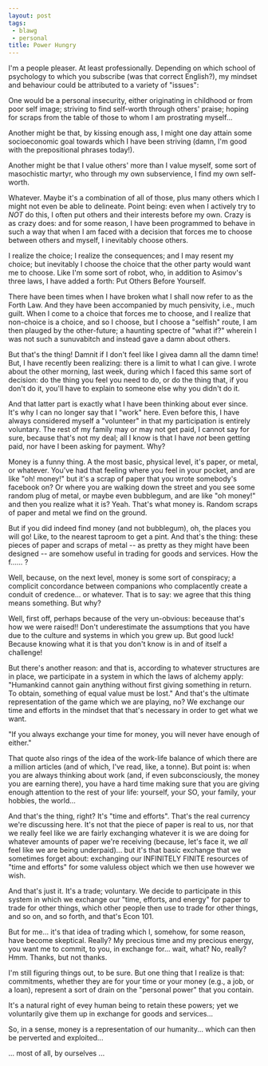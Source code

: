 ```yaml
---
layout: post
tags:
 - blawg
 - personal
title: Power Hungry
---
```


I'm a people pleaser. At least professionally. Depending on which school
of psychology to which you subscribe (was that correct English?), my
mindset and behaviour could be attributed to a variety of "issues":

One would be a personal insecurity, either originating in childhood or from poor self image;
striving to find self-worth through others' praise; hoping for scraps
from the table of those to whom I am prostrating myself...

Another might be that, by kissing enough ass, I might one day attain 
some socioeconomic goal towards which I have been striving (damn, I'm
good with the prepositional phrases today!).

Another might be that I value others' more than I value myself, some
sort of masochistic martyr, who through my own subservience, I find my
own self-worth.

Whatever. Maybe it's a combination of all of those, plus many others
which I might not even be able to delineate. Point being: even when I
actively try to *NOT* do this, I often put others and their interests
before my own. Crazy is as crazy does: and for some reason, I have been
programmed to behave in such a way that when I am faced with a decision
that forces me to choose between others and myself, I inevitably choose
others.

I realize the choice; I realize the consequences; and I may resent my
choice; but inevitably I choose the choice that the other party would
want me to choose. Like I'm some sort of robot, who, in addition to
Asimov's three laws, I have added a forth: Put Others Before Yourself.

There have been times when I have broken what I shall now refer to as
the Forth Law. And they have been accompanied by much pensivity, i.e.,
much guilt. When I come to a choice that forces me to choose, and I
realize that non-choice is a choice, and so I choose, but I choose a
"selfish" route, I am then plauged by the other-future; a haunting
spectre of "what if?" wherein I was not such a sunuvabitch and instead
gave a damn about others.

But that's the thing! Damnit if I don't feel like I givea damn all the
damn time! But, I have recently been realizing: there is a limit to what
I can give. I wrote about the other morning, last week, during which I
faced this same sort of decision: do the thing you feel you need to do,
or do the thing that, if you don't do it, you'll have to explain to
someone else why you didn't do it.

And that latter part is exactly what I have been thinking about ever
since. It's why I can no longer say that I "work" here. Even before
this, I have always considered myself a "volunteer" in that my
participation is entirely voluntary. The rest of my family may or may
not get paid, I cannot say for sure, because that's not my deal; all I
know is that I have *not* been getting paid, nor have I been asking for
payment. Why?

Money is a funny thing. A the most basic, physical level, it's paper, or
metal, or whatever. You've had that feeling where you feel in your
pocket, and are like "oh! money!" but it's a scrap of paper that you
wrote somebody's facebook on? Or where you are walking down the street
and you see some random plug of metal, or maybe even bubblegum, and are
like "oh money!" and then you realize what it is? Yeah. That's what
money is. Random scraps of paper and metal we find on the ground.

But if you did indeed find money (and not bubblegum), oh, the places you
will go! Like, to the nearest taproom to get a pint. And that's the
thing: these pieces of paper and scraps of metal -- as pretty as they
might have been designed -- are somehow useful in trading for goods and
services. How the f...... ?

Well, because, on the next level, money is some sort of conspiracy; a complicit
concordance between companions who complacently create a conduit of
credence... or whatever. That is to say: we agree that this thing means
something. But why?

Well, first off, perhaps because of the very un-obvious: beceause that's
how we were raised!! Don't underestimate the assumptions that you have
due to the culture and systems in which you grew up. But good luck!
Because knowing what it is that you don't know is in and of itself a
challenge!

But there's another reason: and that is, according to whatever
structures are in place, we participate in a system in which the laws of
alchemy apply: "Humankind cannot gain anything without first giving
something in return. To obtain, something of equal value must be lost."
And that's the ultimate representation of the game which we are playing,
no? We exchange our time and efforts in the mindset that that's
necessary in order to get what we want.

"If you always exchange your time for money, you will never have enough
of either."

That quote also rings of the idea of the work-life balance of which
there are a million articles (and of which, I've read, like, a tonne).
But point is: when you are always thinking about work (and, if even
subconsciously, the money you are earning there), you have a hard
time making sure that you are giving enough attention to the rest of
your life: yourself, your SO, your family, your hobbies, the world...

And that's the thing, right? It's "time and efforts". That's the real
currency we're discussing here. It's not that the piece of paper is real
to us, nor that we really feel like we are fairly exchanging whatever it
is we are doing for whatever amounts of paper we're receiving (because,
let's face it, we *all* feel like we are being underpaid)... but it's
that basic exchange that we sometimes forget about: exchanging our
INFINITELY FINITE resources of "time and efforts" for some valuless
object which we then use however we wish.

And that's just it. It's a trade; voluntary. We decide to participate in
this system in which we exchange our "time, efforts, and energy" for
paper to trade for other things, which other people then use to trade
for other things, and so on, and so forth, and that's Econ 101.

But for me... it's that idea of trading which I, somehow, for some
reason, have become skeptical. Really? My precious time and my precious
energy, you want me to commit, to you, in exchange for... wait, what?
No, really? Hmm. Thanks, but not thanks.

I'm still figuring things out, to be sure. But one thing that I realize
is that: commitments, whether they are for your time or your money
(e.g., a job, or a loan), represent a sort of drain on the "personal
power" that you contain.

It's a natural right of evey human being to retain these powers; yet we
voluntarily give them up in exchange for goods and services...

So, in a sense, money is a representation of our humanity... which can
then be perverted and exploited...

... most of all, by ourselves ...


